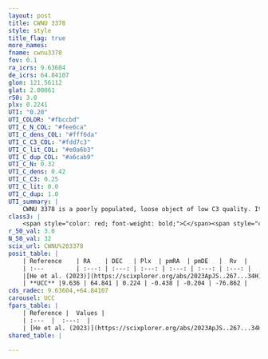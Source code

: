 ```yaml
---
layout: post
title: CWNU 3378
style: style
title_flag: true
more_names: 
fname: cwnu3378
fov: 0.1
ra_icrs: 9.63604
de_icrs: 64.84107
glon: 121.56112
glat: 2.00061
r50: 3.0
plx: 0.2241
UTI: "0.20"
UTI_COLOR: "#fbccbd"
UTI_C_N_COL: "#fee6ca"
UTI_C_dens_COL: "#fff6da"
UTI_C_C3_COL: "#fdd7c3"
UTI_C_lit_COL: "#e0a6b3"
UTI_C_dup_COL: "#a6cab9"
UTI_C_N: 0.32
UTI_C_dens: 0.42
UTI_C_C3: 0.25
UTI_C_lit: 0.0
UTI_C_dup: 1.0
UTI_summary: |
    CWNU 3378 is a poorly populated, loose object of low C3 quality. It was recently reported in the literature.
class3: |
    <span style="color: red; font-weight: bold;">C</span><span style="color: red; font-weight: bold;">C</span>
r_50_val: 3.0
N_50_val: 32
scix_url: CWNU%203378
posit_table: |
    | Reference    | RA    | DEC   | Plx  | pmRA  | pmDE   |  Rv  |
    | :---         | :---: | :---: | :---: | :---: | :---: | :---: |
    |[He et al. (2023)](https://scixplorer.org/abs/2023ApJS..267...34H) | 9.657 | 64.832 | 0.225 | -0.447 | -0.204 | -76.86 |
    | **UCC** |9.636 | 64.841 | 0.224 | -0.438 | -0.204 | -76.862 | 
cds_radec: 9.63604,+64.84107
carousel: UCC
fpars_table: |
    | Reference |  Values |
    | :---  |  :---:  |
    | [He et al. (2023)](https://scixplorer.org/abs/2023ApJS..267...34H) | `A0=3.55, m-M=12.8, logA=8.7` |
shared_table: |
    
---
```

